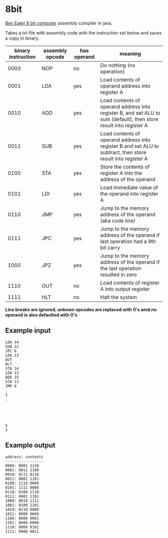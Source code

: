 # 8bit
[Ben Eater 8 bit computer](https://eater.net/8bit/) assembly compiler in java.

Takes a txt file with assembly code with the instruction set below and saves a copy in binary.

| binary instruction | assembly opcode | has operand | meaning                                                                                                           |
| ------------------ | --------------- | ----------- | ----------------------------------------------------------------------------------------------------------------- |
| 0000               | NOP             | no          | Do nothing (no operation)                                                                                         |
| 0001               | LDA             | yes         | Load contents of operand address into register A                                                                  |
| 0010               | ADD             | yes         | Load contents of operand address into register B, and set ALU to sum (default), then store result into register A |
| 0011               | SUB             | yes         | Load contents of operand address into register B and set ALU to subtract, then store result into register A       |
| 0100               | STA             | yes         | Store the contents of register A into the address of the operand                                                  |
| 0101               | LDI             | yes         | Load immediate value of the operand into register A                                                               |
| 0110               | JMP             | yes         | Jump to the memory address of the operand (aka code line)                                                         |
| 0111               | JPC             | yes         | Jump to the memory address of the operand if last operation had a 9th bit carry                                   |
| 1000               | JPZ             | yes         | Jump to the memory address of the operand if the last operation resulted in zero                                  |
| 1110               | OUT             | no          | Load contents of register A into output register                                                                  |
| 1111               | HLT             | no          | Halt the system                                                                                                   |

**Line breaks are ignored, unkown opcodes are replaced with 0's amd no operand is also defaulted with 0's**

## Example input

```
LDA 14
SUB 12
JPC 6
LDA 13
OUT
HLT
STA 14
LDA 13
ADD 15
STA 13
JMP 0
.
1
.





5
3
```

## Example output

```
address: contents
-----------------
0000: 0001 1110
0001: 0011 1100
0010: 0111 0110
0011: 0001 1101
0100: 1110 0000
0101: 1111 0000
0110: 0100 1110
0111: 0001 1101
1000: 0010 1111
1001: 0100 1101
1010: 0110 0000
1011: 0000 0000
1100: 0000 0001
1101: 0000 0000
1110: 0000 0101
1111: 0000 0011
```
